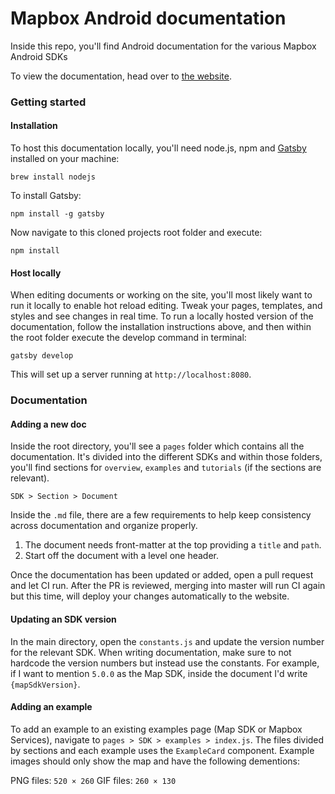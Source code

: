 # Mapbox Android documentation
Inside this repo, you'll find Android documentation for the various Mapbox Android SDKs

To view the documentation, head over to [the website](https://www.mapbox.com/android-docs).

### Getting started
#### Installation
To host this documentation locally, you'll need node.js, npm and [Gatsby](https://github.com/gatsbyjs/gatsby) installed on your machine:

```
brew install nodejs
```

To install Gatsby:

```
npm install -g gatsby
```

Now navigate to this cloned projects root folder and execute:

```
npm install
```

#### Host locally
When editing documents or working on the site, you'll most likely want to run it locally to enable hot reload editing. Tweak your pages, templates, and styles and see changes in real time. To run a locally hosted version of the documentation, follow the installation instructions above, and then within the root folder execute the develop command in terminal:

```
gatsby develop
```

This will set up a server running at `http://localhost:8080`.

### Documentation
#### Adding a new doc
Inside the root directory, you'll see a `pages` folder which contains all the documentation. It's divided into the different SDKs and within those folders, you'll find sections for `overview`, `examples` and `tutorials` (if the sections are relevant).

```
SDK > Section > Document
```

Inside the `.md` file, there are a few requirements to help keep consistency across documentation and organize properly.

1. The document needs front-matter at the top providing a `title` and `path`.
2. Start off the document with a level one header.

Once the documentation has been updated or added, open a pull request and let CI run. After the PR is reviewed, merging into master will run CI again but this time, will deploy your changes automatically to the website.

#### Updating an SDK version
In the main directory, open the `constants.js` and update the version number for the relevant SDK. When writing documentation, make sure to not hardcode the version numbers but instead use the constants. For example, if I want to mention `5.0.0` as the Map SDK, inside the document I'd write `{mapSdkVersion}`.

#### Adding an example
To add an example to an existing examples page (Map SDK or Mapbox Services), navigate to `pages > SDK > examples > index.js`. The files divided by sections and each example uses the `ExampleCard` component. Example images should only show the map and have the following dementions:

PNG files: `520 × 260`
GIF files: `260 × 130`
